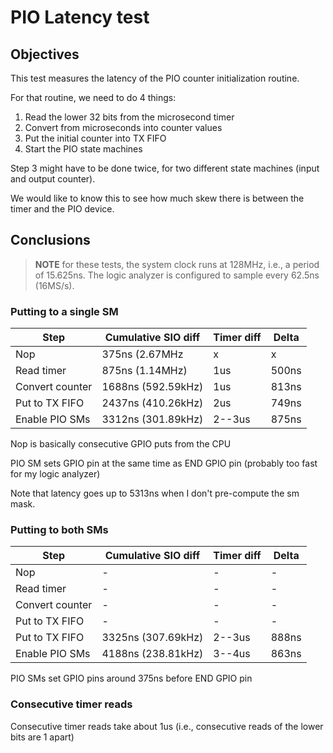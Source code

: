 # PIO Latency test

## Objectives

This test measures the latency of the PIO counter initialization routine.

For that routine, we need to do 4 things:

1.  Read the lower 32 bits from the microsecond timer
2.  Convert from microseconds into counter values
3.  Put the initial counter into TX FIFO
4.  Start the PIO state machines

Step 3 might have to be done twice, for two different state machines (input and
output counter).

We would like to know this to see how much skew there is between the timer and
the PIO device.

## Conclusions

> **NOTE** for these tests, the system clock runs at 128MHz, i.e., a period of
> 15.625ns. The logic analyzer is configured to sample every 62.5ns (16MS/s).

### Putting to a single SM

| Step            | Cumulative SIO diff | Timer diff | Delta |
|-----------------|---------------------|------------|-------|
| Nop             | 375ns (2.67MHz      | x          | x     |
| Read timer      | 875ns (1.14MHz)     | 1us        | 500ns |
| Convert counter | 1688ns (592.59kHz)  | 1us        | 813ns |
| Put to TX FIFO  | 2437ns (410.26kHz)  | 2us        | 749ns |
| Enable PIO SMs  | 3312ns (301.89kHz)  | 2--3us     | 875ns |

Nop is basically consecutive GPIO puts from the CPU

PIO SM sets GPIO pin at the same time as END GPIO pin (probably too fast for my logic analyzer)

Note that latency goes up to 5313ns when I don't pre-compute the sm mask.

### Putting to both SMs

| Step            | Cumulative SIO diff | Timer diff | Delta |
|-----------------|---------------------|------------|-------|
| Nop             | -                   | -          | -     |
| Read timer      | -                   | -          | -     |
| Convert counter | -                   | -          | -     |
| Put to TX FIFO  | -                   | -          | -     |
| Put to TX FIFO  | 3325ns (307.69kHz)  | 2--3us     | 888ns |
| Enable PIO SMs  | 4188ns (238.81kHz)  | 3--4us     | 863ns |

PIO SMs set GPIO pins around 375ns before END GPIO pin

### Consecutive timer reads

Consecutive timer reads take about 1us (i.e., consecutive reads of the lower bits are 1 apart)
